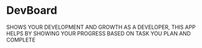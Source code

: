 # DevBoard
SHOWS YOUR DEVELOPMENT AND GROWTH AS A  DEVELOPER, THIS APP HELPS BY SHOWING YOUR PROGRESS BASED ON TASK YOU PLAN AND COMPLETE
